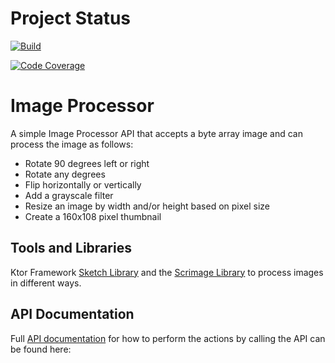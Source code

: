 # Project Status
[![Build](https://github.com/gaaliciA1990/ImageManipulator/actions/workflows/build.yml/badge.svg)](https://github.com/gaaliciA1990/ImageManipulator/actions/workflows/build.yml)

[![Code Coverage](https://github.com/gaaliciA1990/ImageManipulator/actions/workflows/jacoco.yml/badge.svg?branch=main)](https://github.com/gaaliciA1990/ImageManipulator/actions/workflows/jacoco.yml)

# Image Processor

A simple Image Processor API that accepts a byte array image and can process the image as follows: 
- Rotate 90 degrees left or right
- Rotate any degrees
- Flip horizontally or vertically
- Add a grayscale filter
- Resize an image by width and/or height based on pixel size
- Create a 160x108 pixel thumbnail

## Tools and Libraries
Ktor Framework
[Sketch Library](https://github.com/reugn/sketch/tree/main) and the 
[Scrimage Library](https://github.com/sksamuel/scrimage) to process images in different ways. 


## API Documentation
Full [API documentation](https://github.com/gaaliciA1990/ImageManipulator/blob/main/ImageProcessorAPIDocumentation) for how to perform the actions by calling the API can be found here:
